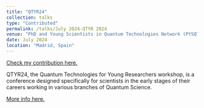 ```yaml
---
title: "QTYR24"
collection: talks
type: "Contributed"
permalink: /talks/July 2024-QTYR 2024
venue: "PhD and Young Scientists in Quantum Technologies Network (PYSQT)"
date: July 2024
location: "Madrid, Spain"
---
```


[Check my contribution here.](https://carlosp24.github.io/files/talk_phenomenology_qtyr24.pdf)

QTYR24, the Quantum Technologies for Young Researchers workshop, is a conference designed specifically for scientists in the early stages of their careers working in various branches of Quantum Science.

[More info here.](https://www.benasque.org/2024qtyr/)
